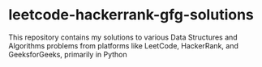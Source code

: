 # leetcode-hackerrank-gfg-solutions
This repository contains my solutions to various Data Structures and Algorithms problems from platforms like LeetCode, HackerRank, and GeeksforGeeks, primarily in Python
